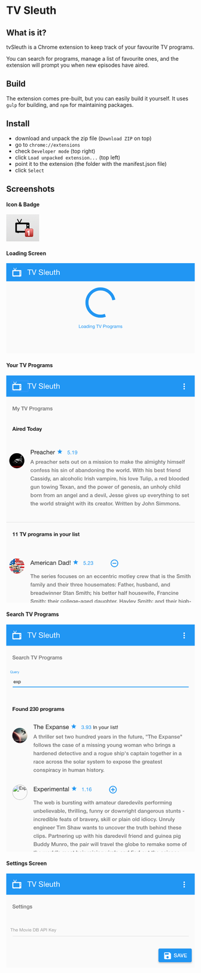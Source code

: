 # TV Sleuth

## What is it?

tvSleuth is a Chrome extension to keep track of your favourite TV programs.

You can search for programs, manage a list of favourite ones, and the extension will prompt you when new episodes have aired.

## Build

The extension comes pre-built, but you can easily build it yourself. It uses `gulp` for building, and `npm` for maintaining packages.

## Install

- download and unpack the zip file (`Download ZIP` on top)
- go to `chrome://extensions`
- check `Developer mode` (top right)
- click `Load unpacked extension...` (top left)
- point it to the extension (the folder with the manifest.json file)
- click `Select`

## Screenshots
#### Icon & Badge
![Icon & Badge](https://raw.githubusercontent.com/riencroonenborghs/tvSleuth/48589ae3053b50c5c4ea6948cfbcb78401f19b0a/screenshots/01-icon-badge-title.png "Icon & Badge")

#### Loading Screen
![Loading](https://raw.githubusercontent.com/riencroonenborghs/tvSleuth/b6027175bcf6c4e65fca9407b719f6bd8b387eff/screenshots/02-loading.png "Loading")

#### Your TV Programs
![List](https://raw.githubusercontent.com/riencroonenborghs/tvSleuth/48589ae3053b50c5c4ea6948cfbcb78401f19b0a/screenshots/03-list.png "List")

#### Search TV Programs
![Search](https://raw.githubusercontent.com/riencroonenborghs/tvSleuth/fc3f390e490af0b90172729c3e7cd55729fd6b89/screenshots/04-search.png "Search")

#### Settings Screen
![Settings](https://raw.githubusercontent.com/riencroonenborghs/tvSleuth/b6027175bcf6c4e65fca9407b719f6bd8b387eff/screenshots/05-settings.png "Settings")